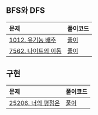 ## BFS와 DFS

| 문제                                                     | 풀이코드                  |
|:-------------------------------------------------------|:----------------------|
| [1012. 유기농 배추 ](https://www.acmicpc.net/problem/1012)    | [풀이](./BOJ_1012.java) |
| [7562. 나이트의 이동](https://www.acmicpc.net/problem/7562) | [풀이](./BOJ_7562.java)     |

## 구현
| 문제                                                   | 풀이코드               |
|:-----------------------------------------------------|:-------------------|
| [25206. 너의 평점은 ](https://www.acmicpc.net/problem/25206) | [풀이](./BOJ_25206.java)  |